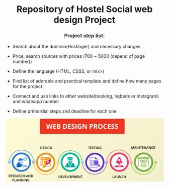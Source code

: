 


<h1 align="center">Repository of Hostel Social web design Project </h1>
<h3 align="center">Project step list:</h3>

- Search about the dominio(Hostinger) and necessary changes 

- Price, search sources with prices (700 ~ 5000 (depend of page number))

- Define the language (HTML, CSSS, or mix>)

- Find list of adorable and practical template and define how many pages for the project

- Connect and use links to other website(booking, hqbeds or instagram) and whatsapp number

- Define primordial steps and deadline for each one


![logo](https://github.com/crisGriebler/hostelsocial/blob/main/webdesign.png)
